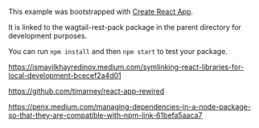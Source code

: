 This example was bootstrapped with [Create React App](https://github.com/facebook/create-react-app).

It is linked to the wagtail-rest-pack package in the parent directory for development purposes.

You can run `npm install` and then `npm start` to test your package.


https://ismayilkhayredinov.medium.com/symlinking-react-libraries-for-local-development-bcecef2a4d01

https://github.com/timarney/react-app-rewired

https://penx.medium.com/managing-dependencies-in-a-node-package-so-that-they-are-compatible-with-npm-link-61befa5aaca7